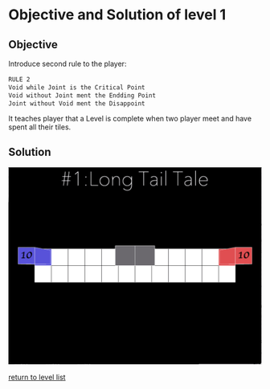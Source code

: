 # Objective and Solution of level 1

## Objective
Introduce second rule to the player: 
```
RULE 2
Void while Joint is the Critical Point
Void without Joint ment the Endding Point
Joint without Void ment the Disappoint
```
It teaches player that a Level is complete when two player meet and have spent all their tiles.

## Solution

![solution](Gif/001.gif)

[return to level list](/README.md#level-details/)

